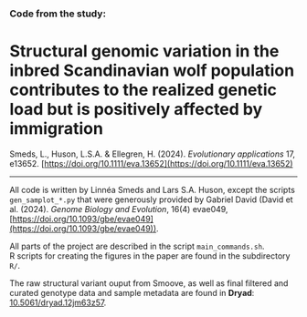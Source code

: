 ### Code from the study:

# Structural genomic variation in the inbred Scandinavian wolf population contributes to the realized genetic load but is positively affected by immigration

Smeds, L., Huson, L.S.A. & Ellegren, H. (2024). *Evolutionary applications* 17, e13652. [https://doi.org/10.1111/eva.13652](https://doi.org/10.1111/eva.13652) 

---

All code is written by Linnéa Smeds and Lars S.A. Huson, except the scripts `gen_samplot_*.py` that were generously provided by Gabriel David (David et al. (2024). *Genome Biology and Evolution*, 16(4) evae049, [https://doi.org/10.1093/gbe/evae049](https://doi.org/10.1093/gbe/evae049)).

All parts of the project are described in the script `main_commands.sh`.  
R scripts for creating the figures in the paper are found in the subdirectory `R/`.

The raw structural variant ouput from Smoove, as well as final filtered and curated genotype data and sample metadata are found in **Dryad**: [10.5061/dryad.12jm63z57](https://datadryad.org/stash/dataset/doi:10.5061/dryad.12jm63z57).
